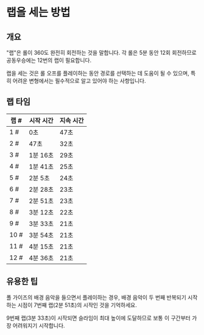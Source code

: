 # 랩을 세는 방법

## 개요

"랩"은 롤이 360도 완전히 회전하는 것을 말합니다. 각 롤은 5분 동안 12회 회전하므로 공동우승에는 12번의 랩이 필요합니다.

랩을 세는 것은 롤 오프를 플레이하는 동안 경로를 선택하는 데 도움이 될 수 있으며, 특히 어려운 변형에서는 필수적으로 알고 있어야 하는 사항입니다.

## 랩 타임

|  랩 # |  시작 시간  | 지속 시간 |
| ----- | ---------- | -------- |
| 1 #   | 0초        | 47초     |
| 2 #   | 47초       | 32초     |
| 3 #   | 1분 16초   | 29초     |
| 4 #   | 1분 41초   | 25초     |
| 5 #   | 2분 5초    | 24초     |
| 6 #   | 2분 28초   | 23초     |
| 7 #   | 2분 51초   | 23초     |
| 8 #   | 3분 12초   | 22초     |
| 9 #   | 3분 33초   | 21초     |
| 10 #  | 3분 54초   | 21초     |
| 11 #  | 4분 15초   | 21초     |
| 12 #  | 4분 36초   | 21초     |

## 유용한 팁

폴 가이즈의 배경 음악을 들으면서 플레이하는 경우, 배경 음악이 두 번째 반복되기 시작하는 시점이 7번째 랩(2분 51초)의 시작인 것을 기억하세요.

9번째 랩(3분 33초)이 시작되면 슬라임이 최대 높이에 도달하므로 보통 이 구간부터 가장 어려워지기 시작합니다.
